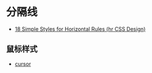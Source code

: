 # 分隔线
- [18 Simple Styles for Horizontal Rules (hr CSS Design)](https://codepen.io/ibrahimjabbari/pen/ozinB)

## 鼠标样式
- [cursor](https://css-tricks.com/almanac/properties/c/cursor/)